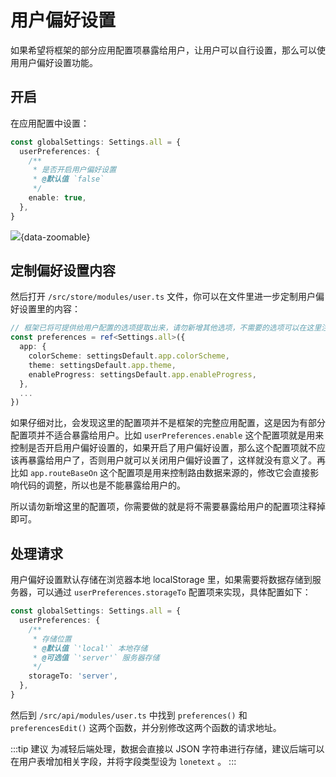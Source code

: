 # 用户偏好设置 <Badge type="pro" text="专业版" />

如果希望将框架的部分应用配置项暴露给用户，让用户可以自行设置，那么可以使用用户偏好设置功能。

## 开启

在应用配置中设置：

```ts {2-8}
const globalSettings: Settings.all = {
  userPreferences: {
    /**
     * 是否开启用户偏好设置
     * @默认值 `false`
     */
    enable: true,
  },
}
```

![](/preferences.png){data-zoomable}

## 定制偏好设置内容

然后打开 `/src/store/modules/user.ts` 文件，你可以在文件里进一步定制用户偏好设置里的内容：

```ts
// 框架已将可提供给用户配置的选项提取出来，请勿新增其他选项，不需要的选项可以在这里注释掉
const preferences = ref<Settings.all>({
  app: {
    colorScheme: settingsDefault.app.colorScheme,
    theme: settingsDefault.app.theme,
    enableProgress: settingsDefault.app.enableProgress,
  },
  ...
})
```

如果仔细对比，会发现这里的配置项并不是框架的完整应用配置，这是因为有部分配置项并不适合暴露给用户。比如 `userPreferences.enable` 这个配置项就是用来控制是否开启用户偏好设置的，如果开启了用户偏好设置，那么这个配置项就不应该再暴露给用户了，否则用户就可以关闭用户偏好设置了，这样就没有意义了。再比如 `app.routeBaseOn` 这个配置项是用来控制路由数据来源的，修改它会直接影响代码的调整，所以也是不能暴露给用户的。

所以请勿新增这里的配置项，你需要做的就是将不需要暴露给用户的配置项注释掉即可。

## 处理请求

用户偏好设置默认存储在浏览器本地 localStorage 里，如果需要将数据存储到服务器，可以通过 `userPreferences.storageTo` 配置项来实现，具体配置如下：

```ts {2-9}
const globalSettings: Settings.all = {
  userPreferences: {
    /**
     * 存储位置
     * @默认值 `'local'` 本地存储
     * @可选值 `'server'` 服务器存储
     */
    storageTo: 'server',
  },
}
```

然后到 `/src/api/modules/user.ts` 中找到 `preferences()` 和 `preferencesEdit()` 这两个函数，并分别修改这两个函数的请求地址。

:::tip 建议
为减轻后端处理，数据会直接以 JSON 字符串进行存储，建议后端可以在用户表增加相关字段，并将字段类型设为 `lonetext` 。
:::
